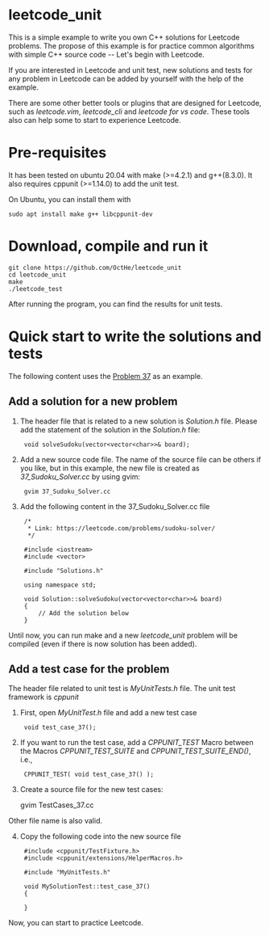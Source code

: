 # leetcode_unit

This is a simple example to write you own C++ solutions for Leetcode problems.
The propose of this example is for practice common algorithms with simple C++ source code -- Let's begin with Leetcode.

If you are interested in Leetcode and unit test, new solutions and tests for any problem in Leetcode can be added by yourself with the help of the example.

There are some other better tools or plugins that are designed for Leetcode, such as *leetcode.vim*, *leetcode_cli* and *leetcode for vs code*.
These tools also can help some to start to experience Leetcode.

# Pre-requisites

It has been tested on ubuntu 20.04 with make (>=4.2.1) and g++(8.3.0).
It also requires cppunit (>=1.14.0) to add the unit test.

On Ubuntu, you can install them with
    
    sudo apt install make g++ libcppunit-dev

# Download, compile and run it

    git clone https://github.com/OctHe/leetcode_unit
    cd leetcode_unit
    make
    ./leetcode_test

 After running the program, you can find the results for unit tests.

# Quick start to write the solutions and tests

The following content uses the [Problem 37](https://leetcode.com/problemset/all/?topicSlugs=array&difficulty=HARD) as an example.

## Add a solution for a new problem

1. The header file that is related to a new solution is *Solution.h* file.
Please add the statement of the solution in the *Solution.h* file:
    
        void solveSudoku(vector<vector<char>>& board);

2. Add a new source code file. The name of the source file can be others if you like, but in this example, the new file is created as *37_Sudoku_Solver.cc* by using gvim:

        gvim 37_Sudoku_Solver.cc

3. Add the following content in the 37_Sudoku_Solver.cc file

        /*
         * Link: https://leetcode.com/problems/sudoku-solver/
         */

        #include <iostream>
        #include <vector>

        #include "Solutions.h"

        using namespace std;

        void Solution::solveSudoku(vector<vector<char>>& board)
        {
            // Add the solution below
        }

Until now, you can run make and a new *leetcode_unit* problem will be compiled (even if there is now solution has been added).

## Add a test case for the problem

The header file related to unit test is *MyUnitTests.h* file. The unit test framework is *cppunit*

1. First, open *MyUnitTest.h* file and add a new test case

        void test_case_37();


2. If you want to run the test case, add a *CPPUNIT_TEST* Macro between the Macros *CPPUNIT_TEST_SUITE* and *CPPUNIT_TEST_SUITE_END()*, i.e.,

        CPPUNIT_TEST( void test_case_37() );

3. Create a source file for the new test cases:

    gvim TestCases_37.cc
    
Other file name is also valid.

4. Copy the following code into the new source file

        #include <cppunit/TestFixture.h>
        #include <cppunit/extensions/HelperMacros.h>

        #include "MyUnitTests.h"

        void MySolutionTest::test_case_37()
        {

        }

Now, you can start to practice Leetcode.
